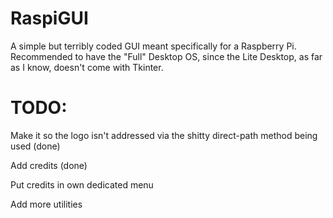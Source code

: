 # RaspiGUI
A simple but terribly coded GUI meant specifically for a Raspberry Pi. Recommended to have the "Full" Desktop OS, since the Lite Desktop, as far as I know, doesn't come with Tkinter.

# TODO:

Make it so the logo isn't addressed via the shitty direct-path method being used (done)

Add credits (done)

Put credits in own dedicated menu

Add more utilities
